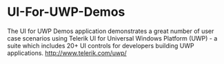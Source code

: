 # UI-For-UWP-Demos
The UI for UWP Demos application demonstrates a great number of user case scenarios using Telerik UI for Universal Windows Platform (UWP) - a suite which includes 20+ UI controls for developers building UWP applications. http://www.telerik.com/uwp/
